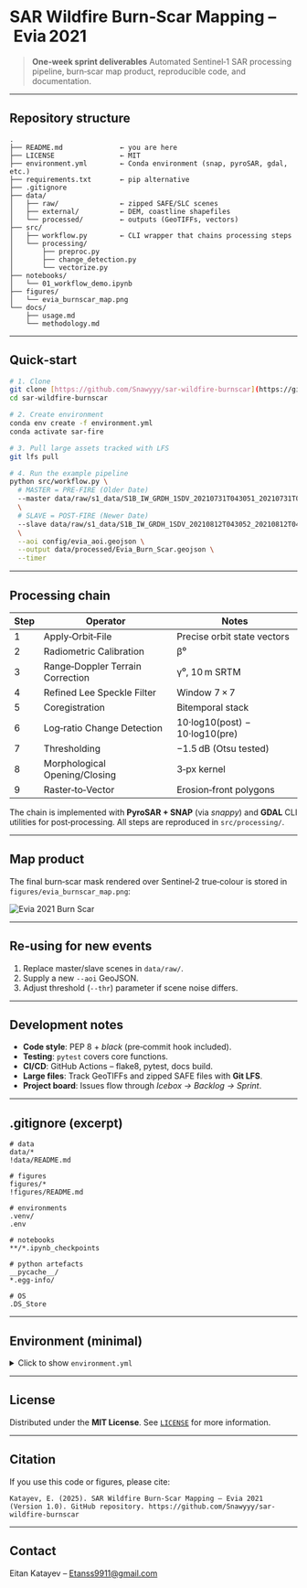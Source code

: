 # SAR Wildfire Burn‑Scar Mapping – Evia 2021

> **One‑week sprint deliverables**
> Automated Sentinel‑1 SAR processing pipeline, burn‑scar map product, reproducible code, and documentation.

---

## Repository structure

```text
.
├── README.md              ← you are here
├── LICENSE                ← MIT
├── environment.yml        ← Conda environment (snap, pyroSAR, gdal, etc.)
├── requirements.txt       ← pip alternative
├── .gitignore
├── data/
│   ├── raw/               ← zipped SAFE/SLC scenes
│   ├── external/          ← DEM, coastline shapefiles
│   └── processed/         ← outputs (GeoTIFFs, vectors)
├── src/
│   ├── workflow.py        ← CLI wrapper that chains processing steps
│   └── processing/
│       ├── preproc.py
│       ├── change_detection.py
│       └── vectorize.py
├── notebooks/
│   └── 01_workflow_demo.ipynb
├── figures/
│   └── evia_burnscar_map.png
└── docs/
    ├── usage.md
    └── methodology.md
```
---

## Quick‑start

```bash
# 1. Clone
git clone [https://github.com/Snawyyy/sar-wildfire-burnscar](https://github.com/Snawyyy/sar-wildfire-burnscar).git
cd sar-wildfire-burnscar

# 2. Create environment
conda env create -f environment.yml
conda activate sar-fire

# 3. Pull large assets tracked with LFS
git lfs pull

# 4. Run the example pipeline
python src/workflow.py \
  # MASTER = PRE-FIRE (Older Date)
  --master data/raw/s1_data/S1B_IW_GRDH_1SDV_20210731T043051_20210731T043116_028033_035815_29C7.zip \
  \
  # SLAVE = POST-FIRE (Newer Date)
  --slave data/raw/s1_data/S1B_IW_GRDH_1SDV_20210812T043052_20210812T043117_028208_035D7A_71FB.zip \
  \
  --aoi config/evia_aoi.geojson \
  --output data/processed/Evia_Burn_Scar.geojson \
  --timer
```

---

## Processing chain

| Step | Operator                         | Notes                          |
| ---- | -------------------------------- | ------------------------------ |
| 1    | Apply‑Orbit‑File                 | Precise orbit state vectors    |
| 2    | Radiometric Calibration          | β⁰                             |
| 3    | Range‑Doppler Terrain Correction | γ⁰, 10 m SRTM                  |
| 4    | Refined Lee Speckle Filter       | Window 7 × 7                   |
| 5    | Coregistration                   | Bitemporal stack               |
| 6    | Log‑ratio Change Detection       | 10·log10(post) − 10·log10(pre) |
| 7    | Thresholding                     | −1.5 dB (Otsu tested)          |
| 8    | Morphological Opening/Closing    | 3‑px kernel                    |
| 9    | Raster‑to‑Vector                 | Erosion‑front polygons         |

The chain is implemented with **PyroSAR + SNAP** (via *snappy*) and **GDAL** CLI utilities for post‑processing. All steps are reproduced in `src/processing/`.

---

## Map product

The final burn‑scar mask rendered over Sentinel‑2 true‑colour is stored in `figures/evia_burnscar_map.png`:

![Evia 2021 Burn Scar](figures/evia_burnscar_map.png)

---

## Re‑using for new events

1. Replace master/slave scenes in `data/raw/`.
2. Supply a new `--aoi` GeoJSON.
3. Adjust threshold (`--thr`) parameter if scene noise differs.

---

## Development notes

* **Code style**: PEP 8 + *black* (pre‑commit hook included).
* **Testing**: `pytest` covers core functions.
* **CI/CD**: GitHub Actions – flake8, pytest, docs build.
* **Large files**: Track GeoTIFFs and zipped SAFE files with **Git LFS**.
* **Project board**: Issues flow through *Icebox → Backlog → Sprint*.

---

## .gitignore (excerpt)

```gitignore
# data
data/*
!data/README.md

# figures
figures/*
!figures/README.md

# environments
.venv/
.env

# notebooks
**/*.ipynb_checkpoints

# python artefacts
__pycache__/
*.egg-info/

# OS
.DS_Store
```

---

## Environment (minimal)

<details>
<summary>Click to show <code>environment.yml</code></summary>

```yaml
name: sar-fire
channels:
  - conda-forge
  - defaults
dependencies:
  - python=3.12
  - gdal
  - geopandas
  - numpy
  - rasterio
  - pyroSAR
  - snap
  # - snapista  # uncomment if binary wheels available for your OS
  - scikit-image
  - jupyterlab
  - matplotlib
  - pip
  - pip:
      - git+https://github.com/senbox-org/snapista.git  # fallback if needed
```

</details>

---

## License

Distributed under the **MIT License**. See [`LICENSE`](LICENSE) for more information.

---

## Citation

If you use this code or figures, please cite:

```text
Katayev, E. (2025). SAR Wildfire Burn‑Scar Mapping – Evia 2021 (Version 1.0). GitHub repository. https://github.com/Snawyyy/sar-wildfire-burnscar
```

---

## Contact

Eitan Katayev – [Etanss9911@gmail.com](mailto:Etanss9911@gmail.com)
